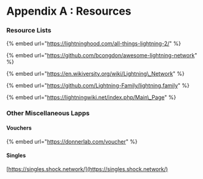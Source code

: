 # Appendix A : Resources

### Resource Lists

{% embed url="https://lightninghood.com/all-things-lightning-2/" %}

{% embed url="https://github.com/bcongdon/awesome-lightning-network" %}

{% embed url="https://en.wikiversity.org/wiki/Lightning\_Network" %}

{% embed url="https://github.com/Lightning-Family/lightning.family" %}

{% embed url="https://lightningwiki.net/index.php/Main\_Page" %}



### Other Miscellaneous Lapps

#### Vouchers

{% embed url="https://donnerlab.com/voucher" %}

#### Singles

[https://singles.shock.network/](https://singles.shock.network/)





